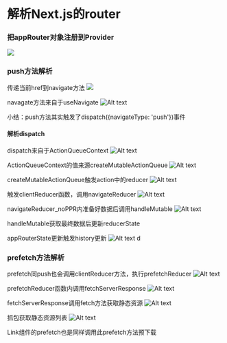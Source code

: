 # 解析Next.js的router

### 把appRouter对象注册到Provider
![](image.png)

### push方法解析
传递当前href到navigate方法
![](image-1.png)

navagate方法来自于useNavigate
![Alt text](image-2.png)

小结：push方法其实触发了dispatch({navigateType: 'push'})事件

#### 解析dispatch
dispatch来自于ActionQueueContext
![Alt text](image-3.png)

ActionQueueContext的值来源createMutableActionQueue
![Alt text](image-4.png)

createMutableActionQueue触发action中的reducer
![Alt text](image-5.png)

触发clientReducer函数，调用navigateReducer
![Alt text](image-6.png)

navigateReducer_noPPR内准备好数据后调用handleMutable
![Alt text](image-7.png)

handleMutable获取最终数据后更新reducerState


appRouterState更新触发history更新
![Alt text](image-8.png)
d

### prefetch方法解析
prefetch同push也会调用clientReducer方法，执行prefetchReducer
![Alt text](image-9.png)

prefetchReducer函数内调用fetchServerResponse
![Alt text](image-10.png)

fetchServerResponse调用fetch方法获取静态资源
![Alt text](image-11.png)

抓包获取静态资源列表
![Alt text](image-12.png)

Link组件的prefetch也是同样调用此prefetch方法预下载

